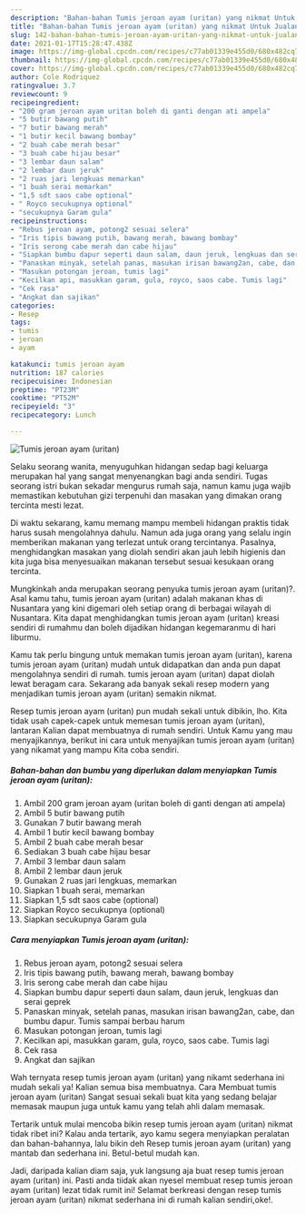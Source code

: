 ```yaml
---
description: "Bahan-bahan Tumis jeroan ayam (uritan) yang nikmat Untuk Jualan"
title: "Bahan-bahan Tumis jeroan ayam (uritan) yang nikmat Untuk Jualan"
slug: 142-bahan-bahan-tumis-jeroan-ayam-uritan-yang-nikmat-untuk-jualan
date: 2021-01-17T15:28:47.438Z
image: https://img-global.cpcdn.com/recipes/c77ab01339e455d0/680x482cq70/tumis-jeroan-ayam-uritan-foto-resep-utama.jpg
thumbnail: https://img-global.cpcdn.com/recipes/c77ab01339e455d0/680x482cq70/tumis-jeroan-ayam-uritan-foto-resep-utama.jpg
cover: https://img-global.cpcdn.com/recipes/c77ab01339e455d0/680x482cq70/tumis-jeroan-ayam-uritan-foto-resep-utama.jpg
author: Cole Rodriquez
ratingvalue: 3.7
reviewcount: 9
recipeingredient:
- "200 gram jeroan ayam uritan boleh di ganti dengan ati ampela"
- "5 butir bawang putih"
- "7 butir bawang merah"
- "1 butir kecil bawang bombay"
- "2 buah cabe merah besar"
- "3 buah cabe hijau besar"
- "3 lembar daun salam"
- "2 lembar daun jeruk"
- "2 ruas jari lengkuas memarkan"
- "1 buah serai memarkan"
- "1,5 sdt saos cabe optional"
- " Royco secukupnya optional"
- "secukupnya Garam gula"
recipeinstructions:
- "Rebus jeroan ayam, potong2 sesuai selera"
- "Iris tipis bawang putih, bawang merah, bawang bombay"
- "Iris serong cabe merah dan cabe hijau"
- "Siapkan bumbu dapur seperti daun salam, daun jeruk, lengkuas dan serai geprek"
- "Panaskan minyak, setelah panas, masukan irisan bawang2an, cabe, dan bumbu dapur. Tumis sampai berbau harum"
- "Masukan potongan jeroan, tumis lagi"
- "Kecilkan api, masukkan garam, gula, royco, saos cabe. Tumis lagi"
- "Cek rasa"
- "Angkat dan sajikan"
categories:
- Resep
tags:
- tumis
- jeroan
- ayam

katakunci: tumis jeroan ayam 
nutrition: 187 calories
recipecuisine: Indonesian
preptime: "PT23M"
cooktime: "PT52M"
recipeyield: "3"
recipecategory: Lunch

---
```



![Tumis jeroan ayam (uritan)](https://img-global.cpcdn.com/recipes/c77ab01339e455d0/680x482cq70/tumis-jeroan-ayam-uritan-foto-resep-utama.jpg)

Selaku seorang wanita, menyuguhkan hidangan sedap bagi keluarga merupakan hal yang sangat menyenangkan bagi anda sendiri. Tugas seorang istri bukan sekadar mengurus rumah saja, namun kamu juga wajib memastikan kebutuhan gizi terpenuhi dan masakan yang dimakan orang tercinta mesti lezat.

Di waktu  sekarang, kamu memang mampu membeli hidangan praktis tidak harus susah mengolahnya dahulu. Namun ada juga orang yang selalu ingin memberikan makanan yang terlezat untuk orang tercintanya. Pasalnya, menghidangkan masakan yang diolah sendiri akan jauh lebih higienis dan kita juga bisa menyesuaikan makanan tersebut sesuai kesukaan orang tercinta. 



Mungkinkah anda merupakan seorang penyuka tumis jeroan ayam (uritan)?. Asal kamu tahu, tumis jeroan ayam (uritan) adalah makanan khas di Nusantara yang kini digemari oleh setiap orang di berbagai wilayah di Nusantara. Kita dapat menghidangkan tumis jeroan ayam (uritan) kreasi sendiri di rumahmu dan boleh dijadikan hidangan kegemaranmu di hari liburmu.

Kamu tak perlu bingung untuk memakan tumis jeroan ayam (uritan), karena tumis jeroan ayam (uritan) mudah untuk didapatkan dan anda pun dapat mengolahnya sendiri di rumah. tumis jeroan ayam (uritan) dapat diolah lewat beragam cara. Sekarang ada banyak sekali resep modern yang menjadikan tumis jeroan ayam (uritan) semakin nikmat.

Resep tumis jeroan ayam (uritan) pun mudah sekali untuk dibikin, lho. Kita tidak usah capek-capek untuk memesan tumis jeroan ayam (uritan), lantaran Kalian dapat membuatnya di rumah sendiri. Untuk Kamu yang mau menyajikannya, berikut ini cara untuk menyajikan tumis jeroan ayam (uritan) yang nikamat yang mampu Kita coba sendiri.

<!--inarticleads1-->

##### Bahan-bahan dan bumbu yang diperlukan dalam menyiapkan Tumis jeroan ayam (uritan):

1. Ambil 200 gram jeroan ayam (uritan boleh di ganti dengan ati ampela)
1. Ambil 5 butir bawang putih
1. Gunakan 7 butir bawang merah
1. Ambil 1 butir kecil bawang bombay
1. Ambil 2 buah cabe merah besar
1. Sediakan 3 buah cabe hijau besar
1. Ambil 3 lembar daun salam
1. Ambil 2 lembar daun jeruk
1. Gunakan 2 ruas jari lengkuas, memarkan
1. Siapkan 1 buah serai, memarkan
1. Siapkan 1,5 sdt saos cabe (optional)
1. Siapkan  Royco secukupnya (optional)
1. Siapkan secukupnya Garam gula




<!--inarticleads2-->

##### Cara menyiapkan Tumis jeroan ayam (uritan):

1. Rebus jeroan ayam, potong2 sesuai selera
1. Iris tipis bawang putih, bawang merah, bawang bombay
1. Iris serong cabe merah dan cabe hijau
1. Siapkan bumbu dapur seperti daun salam, daun jeruk, lengkuas dan serai geprek
1. Panaskan minyak, setelah panas, masukan irisan bawang2an, cabe, dan bumbu dapur. Tumis sampai berbau harum
1. Masukan potongan jeroan, tumis lagi
1. Kecilkan api, masukkan garam, gula, royco, saos cabe. Tumis lagi
1. Cek rasa
1. Angkat dan sajikan




Wah ternyata resep tumis jeroan ayam (uritan) yang nikamt sederhana ini mudah sekali ya! Kalian semua bisa membuatnya. Cara Membuat tumis jeroan ayam (uritan) Sangat sesuai sekali buat kita yang sedang belajar memasak maupun juga untuk kamu yang telah ahli dalam memasak.

Tertarik untuk mulai mencoba bikin resep tumis jeroan ayam (uritan) nikmat tidak ribet ini? Kalau anda tertarik, ayo kamu segera menyiapkan peralatan dan bahan-bahannya, lalu bikin deh Resep tumis jeroan ayam (uritan) yang mantab dan sederhana ini. Betul-betul mudah kan. 

Jadi, daripada kalian diam saja, yuk langsung aja buat resep tumis jeroan ayam (uritan) ini. Pasti anda tiidak akan nyesel membuat resep tumis jeroan ayam (uritan) lezat tidak rumit ini! Selamat berkreasi dengan resep tumis jeroan ayam (uritan) nikmat sederhana ini di rumah kalian sendiri,oke!.


